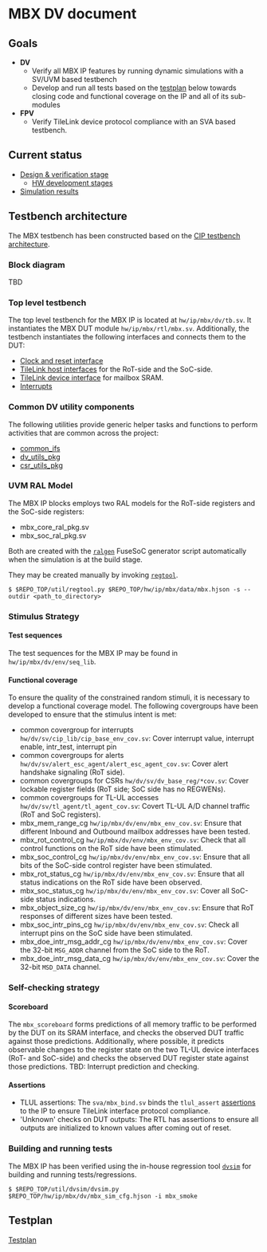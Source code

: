 # MBX DV document

## Goals
* **DV**
  * Verify all MBX IP features by running dynamic simulations with a SV/UVM based testbench
  * Develop and run all tests based on the [testplan](#testplan) below towards closing code and functional coverage on the IP and all of its sub-modules
* **FPV**
  * Verify TileLink device protocol compliance with an SVA based testbench.

## Current status
* [Design & verification stage](../../../README.md)
  * [HW development stages](../../../../doc/project_governance/development_stages.md)
* [Simulation results]()

## Testbench architecture

The MBX testbench has been constructed based on the [CIP testbench architecture](../../../dv/sv/cip_lib/README.md).

### Block diagram

TBD

### Top level testbench

The top level testbench for the MBX IP is located at `hw/ip/mbx/dv/tb.sv`. It instantiates the MBX DUT module `hw/ip/mbx/rtl/mbx.sv`.
Additionally, the testbench instantiates the following interfaces and connects them to the DUT:
* [Clock and reset interface](../../../dv/sv/common_ifs/README.md#clk_rst_if)
* [TileLink host interfaces](../../../dv/sv/tl_agent/README.md) for the RoT-side and the SoC-side.
* [TileLink device interface](../../../dv/sv/tl_agent/README.md) for mailbox SRAM.
* [Interrupts](../../../dv/sv/common_ifs/README.md#pins_if)

### Common DV utility components
The following utilities provide generic helper tasks and functions to perform activities that are common across the project:
* [common_ifs](../../../dv/sv/common_ifs/README.md)
* [dv_utils_pkg](../../../dv/sv/dv_utils/README.md)
* [csr_utils_pkg](../../../dv/sv/csr_utils/README.md)

### UVM RAL Model

The MBX IP blocks employs two RAL models for the RoT-side registers and the SoC-side registers:
* mbx_core_ral_pkg.sv
* mbx_soc_ral_pkg.sv

Both are created with the [`ralgen`](../../../dv/tools/ralgen/README.md) FuseSoC generator script automatically when the simulation is at the build stage.

They may be created manually by invoking [`regtool`](../../../../util/reggen/doc/setup_and_use.md).
```console
$ $REPO_TOP/util/regtool.py $REPO_TOP/hw/ip/mbx/data/mbx.hjson -s --outdir <path_to_directory>
```
### Stimulus Strategy
#### Test sequences
The test sequences for the MBX IP may be found in `hw/ip/mbx/dv/env/seq_lib`.

#### Functional coverage
To ensure the quality of the constrained random stimuli, it is necessary to develop a functional coverage model.
The following covergroups have been developed to ensure that the stimulus intent is met:

* common covergroup for interrupts `hw/dv/sv/cip_lib/cip_base_env_cov.sv`: Cover interrupt value, interrupt enable, intr_test, interrupt pin
* common covergroups for alerts `hw/dv/sv/alert_esc_agent/alert_esc_agent_cov.sv`: Cover alert handshake signaling (RoT side).
* common covergroups for CSRs `hw/dv/sv/dv_base_reg/*cov.sv`: Cover lockable register fields (RoT side; SoC side has no REGWENs).
* common covergroups for TL-UL accesses `hw/dv/sv/tl_agent/tl_agent_cov.sv`: Covert TL-UL A/D channel traffic (RoT and SoC registers).
* mbx_mem_range_cg `hw/ip/mbx/dv/env/mbx_env_cov.sv`: Ensure that different Inbound and Outbound mailbox addresses have been tested.
* mbx_rot_control_cg `hw/ip/mbx/dv/env/mbx_env_cov.sv`: Check that all control functions on the RoT side have been stimulated.
* mbx_soc_control_cg `hw/ip/mbx/dv/env/mbx_env_cov.sv`: Ensure that all bits of the SoC-side control register have been stimulated.
* mbx_rot_status_cg `hw/ip/mbx/dv/env/mbx_env_cov.sv`: Ensure that all status indications on the RoT side have been observed.
* mbx_soc_status_cg `hw/ip/mbx/dv/env/mbx_env_cov.sv`: Cover all SoC-side status indications.
* mbx_object_size_cg `hw/ip/mbx/dv/env/mbx_env_cov.sv`: Ensure that RoT responses of different sizes have been tested.
* mbx_soc_intr_pins_cg `hw/ip/mbx/dv/env/mbx_env_cov.sv`: Check all interrupt pins on the SoC side have been stimulated.
* mbx_doe_intr_msg_addr_cg `hw/ip/mbx/dv/env/mbx_env_cov.sv`: Cover the 32-bit `MSG_ADDR` channel from the SoC side to the RoT.
* mbx_doe_intr_msg_data_cg `hw/ip/mbx/dv/env/mbx_env_cov.sv`: Cover the 32-bit `MSD_DATA` channel.

### Self-checking strategy
#### Scoreboard
The `mbx_scoreboard` forms predictions of all memory traffic to be performed by the DUT on its SRAM interface, and checks the observed DUT traffic against those predictions. Additionally, where possible, it predicts observable changes to the register state on the two TL-UL device interfaces (RoT- and SoC-side) and checks the observed DUT register state against those predictions.
TBD: Interrupt prediction and checking.

#### Assertions
* TLUL assertions: The `sva/mbx_bind.sv` binds the `tlul_assert` [assertions](../../tlul/doc/TlulProtocolChecker.md) to the IP to ensure TileLink interface protocol compliance.
* 'Unknown' checks on DUT outputs: The RTL has assertions to ensure all outputs are initialized to known values after coming out of reset.

### Building and running tests
The MBX IP has been verified using the in-house regression tool [`dvsim`](../../../../util/dvsim/README.md) for building and running tests/regressions.
```console
$ $REPO_TOP/util/dvsim/dvsim.py $REPO_TOP/hw/ip/mbx/dv/mbx_sim_cfg.hjson -i mbx_smoke
```

## Testplan
[Testplan](../data/mbx_testplan.hjson)
